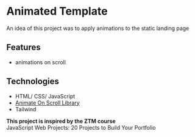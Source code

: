 # Animated Template

An idea of this project was to apply animations to the static landing page

## Features

- animations on scroll

## Technologies
- HTML/ CSS/ JavaScript
- [Animate On Scroll Library](https://michalsnik.github.io/aos/)
- Tailwind

**This project is inspired by the ZTM course**  
JavaScript Web Projects: 20 Projects to Build Your Portfolio
